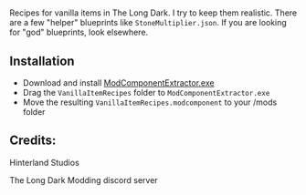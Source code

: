 # 
Recipes for vanilla items in The Long Dark. I try to keep them realistic.
There are a few "helper" blueprints like `StoneMultiplier.json`.
If you are looking for "god" blueprints, look elsewhere.

## Installation
* Download and install [ModComponentExtractor.exe](https://github.com/ds5678/ModComponentExtractor/releases/latest)
* Drag the `VanillaItemRecipes` folder to `ModComponentExtractor.exe`
* Move the resulting `VanillaItemRecipes.modcomponent` to your /mods folder

## Credits:
Hinterland Studios

The Long Dark Modding discord server
